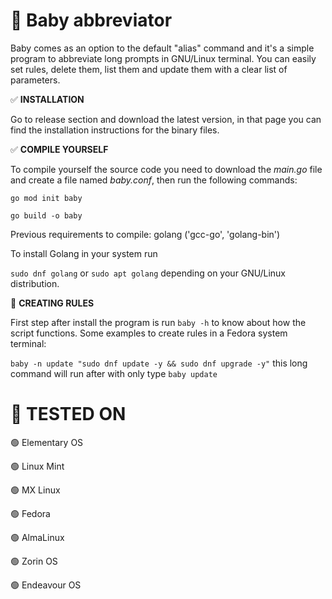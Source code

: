 # :baby: Baby abbreviator
Baby comes as an option to the default "alias" command and it's a simple program to abbreviate long prompts in GNU/Linux terminal.
You can easily set rules, delete them, list them and update them with a clear list of parameters.

:white_check_mark: **INSTALLATION**

Go to release section and download the latest version, in that page you can find the installation instructions for the binary files.

:white_check_mark: **COMPILE YOURSELF**

To compile yourself the source code you need to download the _main.go_ file and create a file named _baby.conf_, then run the following commands:

`go mod init baby`

`go build -o baby`

Previous requirements to compile: golang ('gcc-go', 'golang-bin')

To install Golang in your system run

`sudo dnf golang` or `sudo apt golang` depending on your GNU/Linux distribution.

:pencil: **CREATING RULES**

First step after install the program is run `baby -h` to know about how the script functions. Some examples to create rules in a Fedora system terminal:

`baby -n update "sudo dnf update -y && sudo dnf upgrade -y"` this long command will run after with only type `baby update`

# 🤖 **TESTED ON**

🟢 Elementary OS

🟢 Linux Mint

🟢 MX Linux

🟢 Fedora

🟢 AlmaLinux

🟢 Zorin OS

🟢 Endeavour OS


